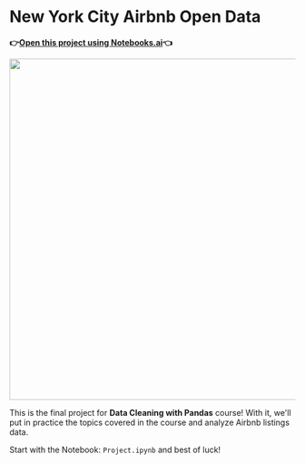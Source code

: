 # New York City Airbnb Open Data

**👉[Open this project using Notebooks.ai](https://notebooks.ai/clone/gh/ine-rmotr-projects/DCP-new-york-city-airbnb-open-data)👈**

<p align="center">
  <img width="600px" src="https://user-images.githubusercontent.com/7065401/69450217-6cee2780-0d3b-11ea-947b-461ea407da85.jpg">
</p>

This is the final project for **Data Cleaning with Pandas** course! With it, we'll put in practice the topics covered in the course and analyze Airbnb listings data.

Start with the Notebook: `Project.ipynb` and best of luck!